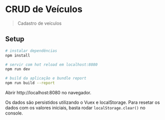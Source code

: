 # CRUD de Veículos

> Cadastro de veículos

## Setup

``` bash
# instalar dependências
npm install

# servir com hot reload em localhost:8080
npm run dev

# build da aplicação e bundle report
npm run build --report
```
Abrir http://localhost:8080 no navegador.

Os dados são persistidos utilizando o Vuex e localStorage. Para resetar os dados com os valores iniciais, basta rodar `localStorage.clear()` no console.
